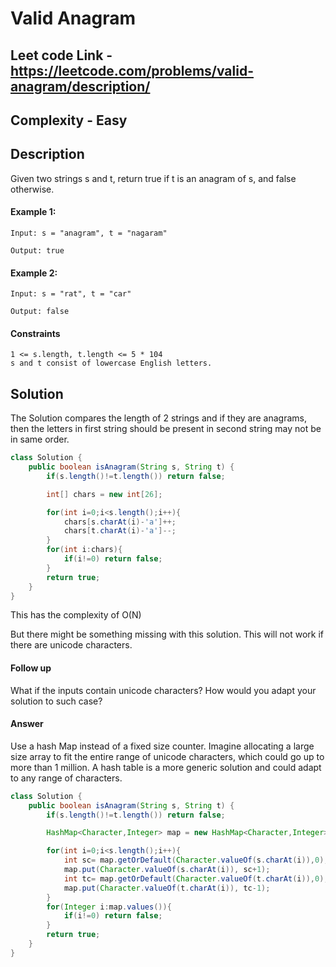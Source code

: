 # Valid Anagram

## Leet code Link - https://leetcode.com/problems/valid-anagram/description/

## Complexity - Easy

## Description

Given two strings s and t, return true if t is an  anagram of s, and false otherwise.

#### Example 1:
```plaintext
Input: s = "anagram", t = "nagaram"

Output: true
```
#### Example 2:
```plaintext
Input: s = "rat", t = "car"

Output: false
```

#### Constraints
```plaintext
1 <= s.length, t.length <= 5 * 104
s and t consist of lowercase English letters.
```

## Solution

The Solution compares the length of 2 strings and if they are anagrams, then the letters in first string should be present in second string may not be in same order.

```java
class Solution {
    public boolean isAnagram(String s, String t) {
        if(s.length()!=t.length()) return false;

        int[] chars = new int[26];

        for(int i=0;i<s.length();i++){
            chars[s.charAt(i)-'a']++;
            chars[t.charAt(i)-'a']--;
        }
        for(int i:chars){
            if(i!=0) return false;
        }
        return true;
    }
}
```
This has the complexity of O(N)

But there might be something missing with this solution. This will not work if there are unicode characters.

#### Follow up

What if the inputs contain unicode characters? How would you adapt your solution to such case?

#### Answer

Use a hash Map instead of a fixed size counter. Imagine allocating a large size array to fit the entire range of unicode characters, which could go up to more than 1 million. A hash table is a more generic solution and could adapt to any range of characters.

```java
class Solution {
    public boolean isAnagram(String s, String t) {
        if(s.length()!=t.length()) return false;

        HashMap<Character,Integer> map = new HashMap<Character,Integer>();

        for(int i=0;i<s.length();i++){
            int sc= map.getOrDefault(Character.valueOf(s.charAt(i)),0);
            map.put(Character.valueOf(s.charAt(i)), sc+1);
            int tc= map.getOrDefault(Character.valueOf(t.charAt(i)),0);
            map.put(Character.valueOf(t.charAt(i)), tc-1);
        }
        for(Integer i:map.values()){
            if(i!=0) return false;
        }
        return true;
    }
}
```

